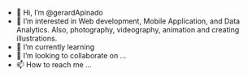 - 👋 Hi, I’m @gerardApinado
- 👀 I’m interested in Web development, Mobile Application, and Data Analytics. Also, photography, videography, animation and creating illustrations.  
- 🌱 I’m currently learning 
- 💞️ I’m looking to collaborate on ...
- 📫 How to reach me ...

<!---
gerardApinado/gerardApinado is a ✨ special ✨ repository because its `README.md` (this file) appears on your GitHub profile.
You can click the Preview link to take a look at your changes.
--->
